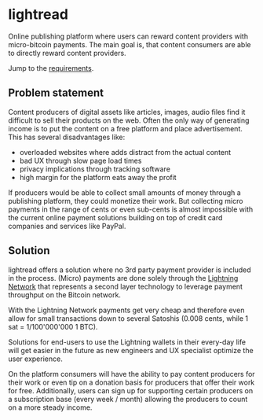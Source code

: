 # lightread
Online publishing platform where users can reward content providers with micro-bitcoin payments. The main goal is, that content consumers are able to directly reward content providers.

Jump to the [requirements](requirements.md).

## Problem statement

Content producers of digital assets like articles, images, audio files find it difficult to sell their products on the web. Often the only way of generating income is to put the content on a free platform and place advertisement. This has several disadvantages like:
- overloaded websites where adds distract from the actual content
- bad UX through slow page load times
- privacy implications through tracking software
- high margin for the platform eats away the profit

If producers would be able to collect small amounts of money through a publishing platform, they could monetize their work. But collecting micro payments in the range of cents or even sub-cents is almost impossible with the current online payment solutions building on top of credit card companies and services like PayPal.

## Solution
lightread offers a solution where no 3rd party payment provider is included in the process. (Micro) payments are done solely through the [Lightning Network](https://lightning.network/) that represents a second layer technology to leverage payment throughput on the Bitcoin network.

With the Lightning Network payments get very cheap and therefore even allow for small transactions down to several Satoshis (0.008 cents, while 1 sat = 1/100'000'000 1 BTC).

Solutions for end-users to use the Lightning wallets in their every-day life will get easier in the future as new engineers and UX specialist optimize the user experience.

On the platform consumers will have the ability to pay content producers for their work or even tip on a donation basis for producers that offer their work for free. Additionally, users can sign up for supporting certain producers on a subscription base (every week / month) allowing the producers to count on a more steady income.
